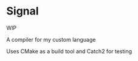 # Signal

WIP

A compiler for my custom language

Uses CMake as a build tool and Catch2 for testing
